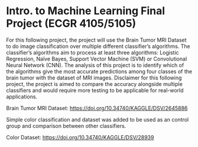 # Intro. to Machine Learning Final Project (ECGR 4105/5105)
For this following project, the project will use the Brain Tumor MRI Dataset to do image
classification over multiple different classifier’s algorithms. The classifier’s algorithms
aim to process at least three algorithms: Logistic Regression, Naïve Bayes, Support
Vector Machine (SVM) or Convolutional Neural Network (CNN). The analysis of this
project is to identify which of the algorithms give the most accurate predictions among
four classes of the brain tumor with the dataset of MRI images. Disclaimer for this
following project, the project is aimed to compare the accuracy alongside multiple
classifiers and would require more testing to be applicable for real-world applications. 

Brain Tumor MRI Dataset: https://doi.org/10.34740/KAGGLE/DSV/2645886

Simple color classification and dataset was added to be used as an control group and comparison
between other classifiers. 

Color Dataset: https://doi.org/10.34740/KAGGLE/DSV/28939